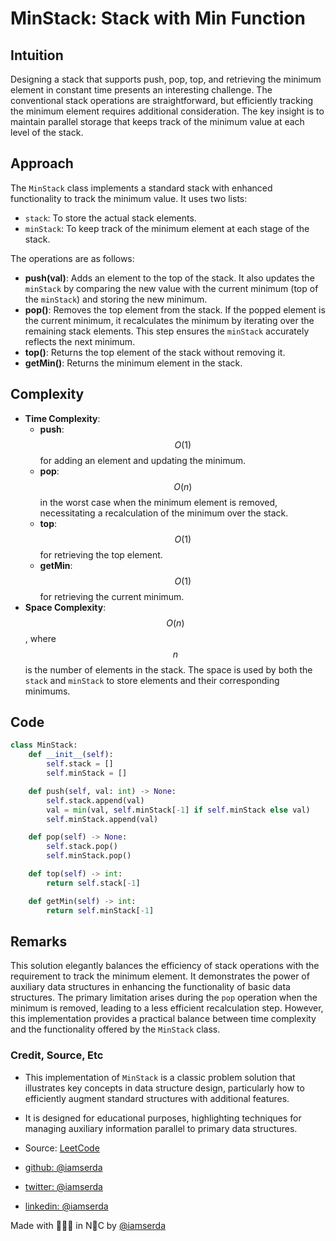 # MinStack: Stack with Min Function

## Intuition
Designing a stack that supports push, pop, top, and retrieving the minimum element in constant time presents an interesting challenge. The conventional stack operations are straightforward, but efficiently tracking the minimum element requires additional consideration. The key insight is to maintain parallel storage that keeps track of the minimum value at each level of the stack.

## Approach
The `MinStack` class implements a standard stack with enhanced functionality to track the minimum value. It uses two lists:
- `stack`: To store the actual stack elements.
- `minStack`: To keep track of the minimum element at each stage of the stack.

The operations are as follows:
- **push(val)**: Adds an element to the top of the stack. It also updates the `minStack` by comparing the new value with the current minimum (top of the `minStack`) and storing the new minimum.
- **pop()**: Removes the top element from the stack. If the popped element is the current minimum, it recalculates the minimum by iterating over the remaining stack elements. This step ensures the `minStack` accurately reflects the next minimum.
- **top()**: Returns the top element of the stack without removing it.
- **getMin()**: Returns the minimum element in the stack.

## Complexity
- **Time Complexity**:
  - **push**: $$O(1)$$ for adding an element and updating the minimum.
  - **pop**: $$O(n)$$ in the worst case when the minimum element is removed, necessitating a recalculation of the minimum over the stack.
  - **top**: $$O(1)$$ for retrieving the top element.
  - **getMin**: $$O(1)$$ for retrieving the current minimum.
- **Space Complexity**: $$O(n)$$, where $$n$$ is the number of elements in the stack. The space is used by both the `stack` and `minStack` to store elements and their corresponding minimums.

## Code
```python
class MinStack:
    def __init__(self):
        self.stack = []
        self.minStack = []

    def push(self, val: int) -> None:
        self.stack.append(val)
        val = min(val, self.minStack[-1] if self.minStack else val)
        self.minStack.append(val)

    def pop(self) -> None:
        self.stack.pop()
        self.minStack.pop()

    def top(self) -> int:
        return self.stack[-1]

    def getMin(self) -> int:
        return self.minStack[-1]
```

## Remarks
This solution elegantly balances the efficiency of stack operations with the requirement to track the minimum element. It demonstrates the power of auxiliary data structures in enhancing the functionality of basic data structures. The primary limitation arises during the `pop` operation when the minimum is removed, leading to a less efficient recalculation step. However, this implementation provides a practical balance between time complexity and the functionality offered by the `MinStack` class.

### Credit, Source, Etc
- This implementation of `MinStack` is a classic problem solution that illustrates key concepts in data structure design, particularly how to efficiently augment standard structures with additional features.
- It is designed for educational purposes, highlighting techniques for managing auxiliary information parallel to primary data structures.

- Source: [LeetCode](https://leetcode.com/problems/crawler-log-folder/description)
- [github: @iamserda](https://github.com/iamserda)
- [twitter: @iamserda](https://twitter.com/iamserda)
- [linkedin: @iamserda](https://linkedin.com/in/iamserda)

Made with 🤍🫶🏿 in N🗽C by [@iamserda](https://www.twitter.com/iamserda)
